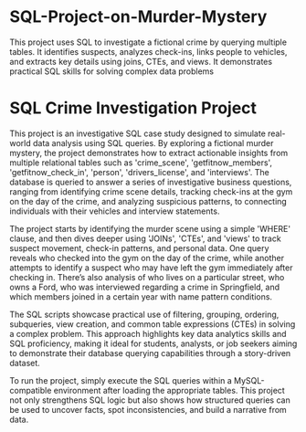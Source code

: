 # SQL-Project-on-Murder-Mystery
This project uses SQL to investigate a fictional crime by querying multiple tables. It identifies suspects, analyzes check-ins, links people to vehicles, and extracts key details using joins, CTEs, and views. It demonstrates practical SQL skills for solving complex data problems

# SQL Crime Investigation Project
This project is an investigative SQL case study designed to simulate real-world data analysis using SQL queries. By exploring a fictional murder mystery, the project demonstrates how to extract actionable insights from multiple relational tables such as 'crime_scene', 'getfitnow_members', 'getfitnow_check_in', 'person', 'drivers_license', and 'interviews'. The database is queried to answer a series of investigative business questions, ranging from identifying crime scene details, tracking check-ins at the gym on the day of the crime, and analyzing suspicious patterns, to connecting individuals with their vehicles and interview statements.

The project starts by identifying the murder scene using a simple 'WHERE' clause, and then dives deeper using 'JOINs', 'CTEs', and 'views' to track suspect movement, check-in patterns, and personal data. One query reveals who checked into the gym on the day of the crime, while another attempts to identify a suspect who may have left the gym immediately after checking in. There’s also analysis of who lives on a particular street, who owns a Ford, who was interviewed regarding a crime in Springfield, and which members joined in a certain year with name pattern conditions.

The SQL scripts showcase practical use of filtering, grouping, ordering, subqueries, view creation, and common table expressions (CTEs) in solving a complex problem. This approach highlights key data analytics skills and SQL proficiency, making it ideal for students, analysts, or job seekers aiming to demonstrate their database querying capabilities through a story-driven dataset.

To run the project, simply execute the SQL queries within a MySQL-compatible environment after loading the appropriate tables. This project not only strengthens SQL logic but also shows how structured queries can be used to uncover facts, spot inconsistencies, and build a narrative from data.

